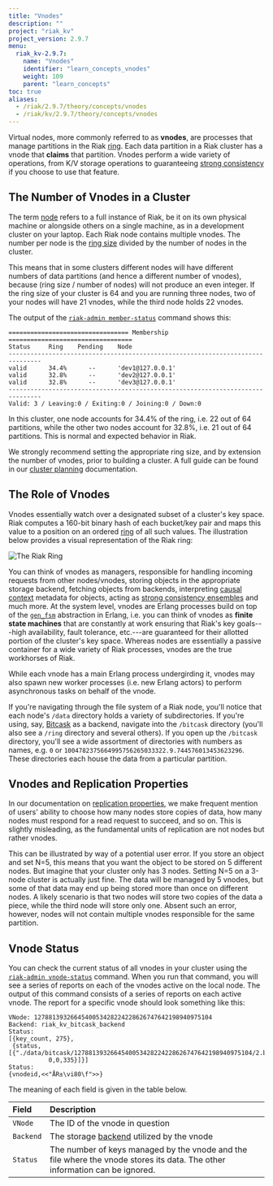 ```yaml
---
title: "Vnodes"
description: ""
project: "riak_kv"
project_version: 2.9.7
menu:
  riak_kv-2.9.7:
    name: "Vnodes"
    identifier: "learn_concepts_vnodes"
    weight: 109
    parent: "learn_concepts"
toc: true
aliases:
  - /riak/2.9.7/theory/concepts/vnodes
  - /riak/kv/2.9.7/theory/concepts/vnodes
---
```



[concept causal context]: {{<baseurl>}}riak/kv/2.9.7/learn/concepts/causal-context
[concept clusters ring]: {{<baseurl>}}riak/kv/2.9.7/learn/concepts/clusters/#the-ring
[concept replication]: {{<baseurl>}}riak/kv/2.9.7/learn/concepts/replication
[concept strong consistency]: {{<baseurl>}}riak/kv/2.9.7/learn/concepts/strong-consistency
[glossary node]: {{<baseurl>}}riak/kv/2.9.7/learn/glossary/#node
[glossary ring]: {{<baseurl>}}riak/kv/2.9.7/learn/glossary/#ring
[plan backend]: {{<baseurl>}}riak/kv/2.9.7/setup/planning/backend
[plan cluster capacity]: {{<baseurl>}}riak/kv/2.9.7/setup/planning/cluster-capacity
[use admin riak cli]: {{<baseurl>}}riak/kv/2.9.7/using/admin/riak-cli


Virtual nodes, more commonly referred to as **vnodes**, are processes
that manage partitions in the Riak [ring][glossary ring]. Each data
partition in a Riak cluster has a vnode that **claims** that partition.
Vnodes perform a wide variety of operations, from K/V storage operations
to guaranteeing [strong consistency][concept strong consistency] if you choose to use that
feature.

## The Number of Vnodes in a Cluster

The term [node][glossary node] refers to a full instance of Riak,
be it on its own physical machine or alongside others on a single
machine, as in a development cluster on your laptop. Each Riak node
contains multiple vnodes. The number per node is the [ring
size][concept clusters ring] divided by the number of nodes in the cluster.

This means that in some clusters different nodes will have different
numbers of data partitions (and hence a different number of vnodes),
because (ring size / number of nodes) will not produce an even integer.
If the ring size of your cluster is 64 and you are running three nodes,
two of your nodes will have 21 vnodes, while the third node holds 22
vnodes.

The output of the [`riak-admin member-status`][use admin riak cli]
command shows this:

```
================================= Membership ==================================
Status     Ring    Pending    Node
-------------------------------------------------------------------------------
valid      34.4%      --      'dev1@127.0.0.1'
valid      32.8%      --      'dev2@127.0.0.1'
valid      32.8%      --      'dev3@127.0.0.1'
-------------------------------------------------------------------------------
Valid: 3 / Leaving:0 / Exiting:0 / Joining:0 / Down:0
```

In this cluster, one node accounts for 34.4% of the ring, i.e. 22 out of
64 partitions, while the other two nodes account for 32.8%, i.e. 21 out
of 64 partitions. This is normal and expected behavior in Riak.

We strongly recommend setting the appropriate ring size, and by
extension the number of vnodes, prior to building a cluster. A full
guide can be found in our [cluster planning][plan cluster capacity] documentation.

## The Role of Vnodes

Vnodes essentially watch over a designated subset of a cluster's key
space. Riak computes a 160-bit binary hash of each bucket/key pair and
maps this value to a position on an ordered [ring][concept clusters ring]
of all such values. The illustration below provides a visual
representation of the Riak ring:

![The Riak
Ring]({{<baseurl>}}images/shared/riak-ring.png)

You can think of vnodes as managers, responsible for handling incoming
requests from other nodes/vnodes, storing objects in the appropriate
storage backend, fetching objects from backends, interpreting [causal
context][concept causal context] metadata for objects, acting as [strong consistency
ensembles][concept strong consistency] and much
more.  At the system level, vnodes are Erlang processes build on top of
the [`gen_fsm`](http://www.erlang.org/doc/design_principles/fsm.html)
abstraction in Erlang, i.e. you can think of vnodes as **finite state
machines** that are constantly at work ensuring that Riak's key
goals---high availability, fault tolerance, etc.---are guaranteed for
their allotted portion of the cluster's key space. Whereas nodes are
essentially a passive container for a wide variety of Riak processes,
vnodes are the true workhorses of Riak.

While each vnode has a main Erlang process undergirding it, vnodes may
also spawn new worker processes (i.e. new Erlang actors) to perform
asynchronous tasks on behalf of the vnode.

If you're navigating through the file system of a Riak node, you'll
notice that each node's `/data` directory holds a variety of
subdirectories. If you're using, say, [Bitcask]({{<baseurl>}}riak/kv/2.9.7/setup/planning/backend/bitcask) as a backend, navigate
into the `/bitcask` directory (you'll also see a `/ring` directory and
several others). If you open up the `/bitcask` directory, you'll see a
wide assortment of directories with numbers as names, e.g. `0` or
`1004782375664995756265033322.9.744576013453623296`. These directories
each house the data from a particular partition.

## Vnodes and Replication Properties

In our documentation on [replication properties][concept replication], we make frequent
mention of users' ability to choose how many nodes store copies of
data, how many nodes must respond for a read request to succeed, and so
on. This is slightly misleading, as the fundamental units of replication
are not nodes but rather vnodes.

This can be illustrated by way of a potential user error.  If you store
an object and set N=5, this means that you want the object to be stored
on 5 different nodes. But imagine that your cluster only has 3 nodes.
Setting N=5 on a 3-node cluster is actually just fine. The data will be
managed by 5 vnodes, but some of that data may end up being stored more
than once on different nodes. A likely scenario is that two nodes will
store two copies of the data a piece, while the third node will store
only one. Absent such an error, however, nodes will not contain multiple
vnodes responsible for the same partition.

## Vnode Status

You can check the current status of all vnodes in your cluster using the
[`riak-admin vnode-status`][use admin riak cli]
command. When you run that command, you will see a series of reports on
each of the vnodes active on the local node. The output of this command
consists of a series of reports on each active vnode. The report for a
specific vnode should look something like this:

```
VNode: 1278813932664540053428224228626747642198940975104
Backend: riak_kv_bitcask_backend
Status:
[{key_count, 275},
 {status,[{"./data/bitcask/1278813932664540053428224228626747642198940975104/2.bitcask.data",
           0,0,335}]}]
Status:
{vnodeid,<<"ÅR±\vi80\f">>}
```

The meaning of each field is given in the table below.

Field | Description
:-----|:-----------
`VNode` | The ID of the vnode in question
`Backend` | The storage [backend][plan backend] utilized by the vnode
`Status` | The number of keys managed by the vnode and the file where the vnode stores its data. The other information can be ignored.


